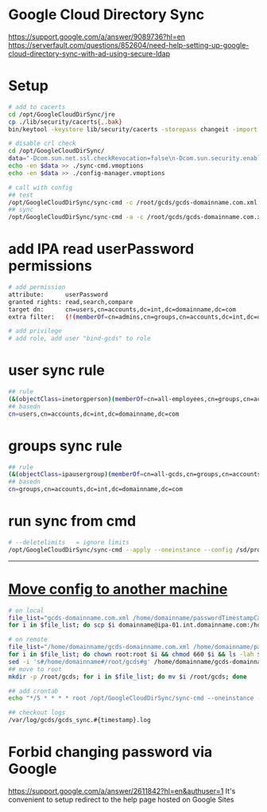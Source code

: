 # Google Cloud Directory Sync
https://support.google.com/a/answer/9089736?hl=en
https://serverfault.com/questions/852604/need-help-setting-up-google-cloud-directory-sync-with-ad-using-secure-ldap

# Setup
```bash
# add to cacerts
cd /opt/GoogleCloudDirSync/jre
cp ./lib/security/cacerts{,.bak}
bin/keytool -keystore lib/security/cacerts -storepass changeit -import -file ./ldap-ca.crt -alias mydc

# disable crl check
cd /opt/GoogleCloudDirSync/
data="-Dcom.sun.net.ssl.checkRevocation=false\n-Dcom.sun.security.enableCRLDP=false\n"
echo -en $data >> ./sync-cmd.vmoptions
echo -en $data >> ./config-manager.vmoptions

# call with config
## test
/opt/GoogleCloudDirSync/sync-cmd -c /root/gcds/gcds-domainname.com.xml
## sync
/opt/GoogleCloudDirSync/sync-cmd -a -c /root/gcds/gcds-domainname.com.xml

```

# add IPA read userPassword permissions
```bash
# add permission
attribute:      userPassword
granted rights: read,search,compare
target dn:      cn=users,cn=accounts,dc=int,dc=domainname,dc=com
extra filter:   (!(memberOf=cn=admins,cn=groups,cn=accounts,dc=int,dc=domainname,dc=com))

# add privilege
# add role, add user "bind-gcds" to role
````

# user sync rule
```bash
## rule
(&(objectClass=inetorgperson)(memberOf=cn=all-employees,cn=groups,cn=accounts,dc=int,dc=domainname,dc=com))
## basedn
cn=users,cn=accounts,dc=int,dc=domainname,dc=com
```

# groups sync rule
```bash
## rule
(&(objectClass=ipausergroup)(memberOf=cn=all-gcds,cn=groups,cn=accounts,dc=int,dc=domainname,dc=com))
## basedn
cn=groups,cn=accounts,dc=int,dc=domainname,dc=com
```

# run sync from cmd
```bash
# --deletelimits   = ignore limits
/opt/GoogleCloudDirSync/sync-cmd --apply --oneinstance --config /sd/proj/repos/git.domainname.com/sso/gcds/gcds-domainname.com.xml
```

---

# [Move config to another machine](https://support.google.com/a/answer/6162404)
```bash
# on local
file_list="gcds-domainname.com.xml /home/domainname/passwordTimestampCache.tsv /home/domainname/nonAddressPrimaryKeyFile.tsv $HOME/.java/.userPrefs/com/google/usersyncapp/util/prefs.xml"
for i in $file_list; do scp $i domainname@ipa-01.int.domainname.com:/home/domainname; done

# on remote
file_list="/home/domainname/gcds-domainname.com.xml /home/domainname/passwordTimestampCache.tsv /home/domainname/nonAddressPrimaryKeyFile.tsv /home/domainname/prefs.xml"
for i in $file_list; do chown root:root $i && chmod 660 $i && ls -lah $i; done
sed -i 's#/home/domainname#/root/gcds#g' /home/domainname/gcds-domainname.com.xml
## move to root
mkdir -p /root/gcds; for i in $file_list; do mv $i /root/gcds; done

## add crontab
echo "*/5 * * * * root /opt/GoogleCloudDirSync/sync-cmd --oneinstance --apply --config /root/gcds/gcds-domainname.com.xml; find /var/log/gcds/* -name "*.log" -mtime +3 -type f -exec rm {} +;" >> /etc/crontab

## checkout logs
/var/log/gcds/gcds_sync.#{timestamp}.log

```

# Forbid changing password via Google
https://support.google.com/a/answer/2611842?hl=en&authuser=1
It's convenient to setup redirect to the help page hosted on Google Sites
